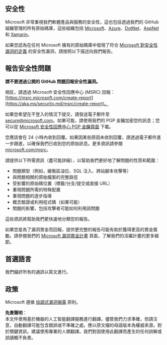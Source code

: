 ## 安全性

Microsoft 非常重視我們軟體產品與服務的安全性，這也包括透過我們的 GitHub 組織管理的所有原始碼庫，這些組織包括 [Microsoft](https://github.com/Microsoft)、[Azure](https://github.com/Azure)、[DotNet](https://github.com/dotnet)、[AspNet](https://github.com/aspnet) 和 [Xamarin](https://github.com/xamarin)。

如果您認為在任何 Microsoft 擁有的原始碼庫中發現了符合 [Microsoft 對安全性漏洞的定義](https://aka.ms/security.md/definition) 的安全性漏洞，請按照以下描述向我們報告。

## 報告安全性問題

**請不要透過公開的 GitHub 問題回報安全性漏洞。**

相反，請透過 Microsoft 安全性回應中心 (MSRC) 回報：[https://msrc.microsoft.com/create-report](https://aka.ms/security.md/msrc/create-report)。

如果您希望在不登入的情況下提交，請發送電子郵件至 [secure@microsoft.com](mailto:secure@microsoft.com)。如果可能，請使用我們的 PGP 金鑰加密您的訊息；您可以從 [Microsoft 安全性回應中心 PGP 金鑰頁面](https://aka.ms/security.md/msrc/pgp) 下載。

您應該會在 24 小時內收到回覆。如果因某些原因未收到回覆，請透過電子郵件進一步跟進，以確保我們已收到您的原始訊息。更多資訊請參閱 [microsoft.com/msrc](https://www.microsoft.com/msrc)。

請提供以下所需資訊（盡可能詳細），以幫助我們更好地了解問題的性質和範圍：

  * 問題類型（例如，緩衝區溢位、SQL 注入、跨站腳本攻擊等）
  * 與問題相關的原始檔案的完整路徑
  * 受影響的原始碼位置（標籤/分支/提交或直接 URL）
  * 重現問題所需的特殊配置
  * 重現問題的逐步指導
  * 概念驗證或利用程式碼（如果可能）
  * 問題的影響，包括攻擊者可能如何利用該問題

這些資訊將幫助我們更快速地分類您的報告。

如果您是為了漏洞賞金而回報，提供更完整的報告可能有助於獲得更高的賞金獎勵。請參閱我們的 [Microsoft 漏洞賞金計畫](https://aka.ms/security.md/msrc/bounty) 頁面，了解我們的活躍計畫的更多細節。

## 首選語言

我們偏好所有的通訊以英文進行。

## 政策

Microsoft 遵循 [協調式漏洞揭露](https://aka.ms/security.md/cvd) 原則。

**免責聲明**：  
本文件使用基於機器的人工智能翻譯服務進行翻譯。儘管我們力求準確，但請注意，自動翻譯可能包含錯誤或不準確之處。應以原文檔的母語版本為權威來源。對於關鍵資訊，建議使用專業的人類翻譯。我們對因使用此翻譯而產生的任何誤解或誤讀概不負責。